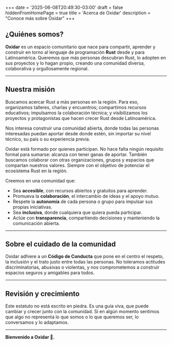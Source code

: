 +++
date = '2025-06-08T20:49:30-03:00'
draft = false
hiddenFromHomePage = true
title = 'Acerca de Oxidar'
description = "Conoce más sobre Oxidar"
+++


## ¿Quiénes somos?

**Oxidar** es un espacio comunitario que nace para compartir, aprender y construir en torno al lenguaje de programación **Rust** desde y para Latinoamérica. Queremos que más personas descubran Rust, lo adopten en sus proyectos y lo hagan propio, creando una comunidad diversa, colaborativa y orgullosamente regional.

---

## Nuestra misión

Buscamos acercar Rust a más personas en la región. Para eso, organizamos talleres, charlas y encuentros; compartimos recursos educativos; impulsamos la colaboración técnica; y visibilizamos los proyectos y protagonistas que hacen crecer Rust desde Latinoamérica.

Nos interesa construir una comunidad abierta, donde todas las personas interesadas puedan aportar desde donde estén, sin importar su nivel técnico, su país o su experiencia previa.

Oxidar está formado por quienes participan. No hace falta ningún requisito formal para sumarse: alcanza con tener ganas de aportar. También buscamos colaborar con otras organizaciones, grupos y espacios que compartan nuestros valores. Siempre con el objetivo de potenciar el ecosistema Rust en la región.

Creemos en una comunidad que:
- Sea **accesible**, con recursos abiertos y gratuitos para aprender.
- Promueva la **colaboración**, el intercambio de ideas y el apoyo mutuo.
- Respete la **autonomía** de cada persona o grupo para impulsar sus propias iniciativas.
- Sea **inclusiva**, donde cualquiera que quiera pueda participar.
- Actúe con **transparencia**, compartiendo decisiones y manteniendo la comunicación abierta.

---

## Sobre el cuidado de la comunidad

Oxidar adhiere a un **Código de Conducta** que pone en el centro el respeto, la inclusión y el trato justo entre todas las personas. No toleramos actitudes discriminatorias, abusivas o violentas, y nos comprometemos a construir espacios seguros y amigables para todos.

---

## Revisión y crecimiento

Este estatuto no está escrito en piedra. Es una guía viva, que puede cambiar y crecer junto con la comunidad. Si en algún momento sentimos que algo no representa lo que somos o lo que queremos ser, lo conversamos y lo adaptamos.

---

**Bienvenido a Oxidar 🦀.**
